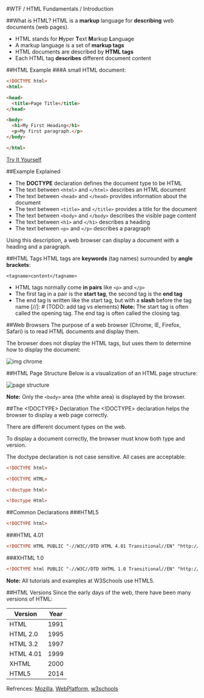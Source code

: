#WTF / HTML Fundamentals / Introduction

##What is HTML?
HTML is a **markup** language for **describing** web documents (web pages).

* HTML stands for **H**yper **T**ext **M**arkup **L**anguage
* A markup language is a set of **markup tags**
* HTML documents are described by **HTML tags**
* Each HTML tag **describes** different document content

##HTML Example
###A small HTML document:
```html
<!DOCTYPE html>
<html>

<head>
  <title>Page Title</title>
</head>

<body>
  <h1>My First Heading</h1>
  <p>My first paragraph.</p>
</body>

</html>
```
[Try It Yourself][simple html]

##Example Explained
* The **DOCTYPE** declaration defines the document type to be HTML
* The text between `<html>` and `</html>` describes an HTML document
* The text between `<head>` and `</head>` provides information about the document
* The text between `<title>` and `</title>` provides a title for the document
* The text between `<body>` and `</body>` describes the visible page content
* The text between `<h1>` and `</h1>` describes a heading
* The text between `<p>` and `</p>` describes a paragraph

Using this description, a web browser can display a document with a heading and a paragraph.  

##HTML Tags
HTML tags are **keywords** (tag names) surrounded by **angle brackets**:
```
<tagname>content</tagname>
```
* HTML tags normally come **in pairs** like `<p>` and `</p>`
* The first tag in a pair is the **start tag**, the second tag is the **end tag**
* The end tag is written like the start tag, but with a **slash** before the tag name
[//]: # (TODO: add tag vs elements)
**Note:**	The start tag is often called the opening tag. The end tag is often called the closing tag.


##Web Browsers
The purpose of a web browser (Chrome, IE, Firefox, Safari) is to read HTML documents and display them.

The browser does not display the HTML tags, but uses them to determine how to display the document:

![img chrome](http://www.w3schools.com/html/img_chrome.png)

##HTML Page Structure
Below is a visualization of an HTML page structure:

![page structure](http://i.imgsafe.org/7c0e176.png)

**Note:**	Only the `<body>` area (the white area) is displayed by the browser.

##The <!DOCTYPE> Declaration
The <!DOCTYPE> declaration helps the browser to display a web page correctly.

There are different document types on the web.

To display a document correctly, the browser must know both type and version.

The doctype declaration is not case sensitive. All cases are acceptable:
```html
<!DOCTYPE html>

<!DOCTYPE HTML>

<!doctype html>

<!Doctype Html>
```

##Common Declarations
###HTML5
```html
<!DOCTYPE html>
```
###HTML 4.01
```html
<!DOCTYPE HTML PUBLIC "-//W3C//DTD HTML 4.01 Transitional//EN" "http://www.w3.org/TR/html4/loose.dtd">
```
###XHTML 1.0
```html
<!DOCTYPE html PUBLIC "-//W3C//DTD XHTML 1.0 Transitional//EN" "http://www.w3.org/TR/xhtml1/DTD/xhtml1-transitional.dtd">
```

**Note:**	All tutorials and examples at W3Schools use HTML5.

##HTML Versions
Since the early days of the web, there have been many versions of HTML:

Version |	Year
------- | ----
HTML | 1991
HTML 2.0 | 1995
HTML 3.2 | 1997
HTML 4.01 | 1999
XHTML | 2000
HTML5 | 2014


Refrences: [Mozilla], [WebPlatform], [w3schools]

[simple html]: http://jsbin.com/johave/embed?html,output
[Mozilla]: http://developer.mozilla.org/en-US/docs/Web/HTML
[WebPlatform]: https://docs.webplatform.org/wiki/html
[w3schools]: http://www.w3schools.com/html/
